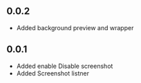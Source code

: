 ## 0.0.2

* Added background preview and wrapper

## 0.0.1

* Added enable Disable screenshot
* Added Screenshot listner

